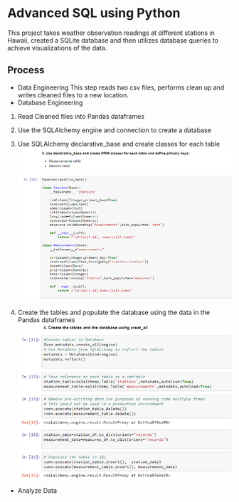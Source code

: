 # Advanced SQL using Python
This project takes weather observation readings at different stations in Hawaii, created a SQLite database and then utilizes database 
queries to achieve visualizations of the data. 

## Process
* Data Engineering
This step reads two csv files, performs clean up and writes cleaned files to a new location.
* Database Engineering
1. Read Cleaned files into Pandas dataframes
2. Use the SQLAlchemy engine and connection to create a database
3. Use SQLAlchemy declarative_base and create classes for each table
![Create Classes](https://github.com/cammster/FullStackSkillsLibrary/blob/master/Library/AdvancedSQL/Images/databaseclasses.PNG)

4. Create the tables and populate the database using the data in the Pandas dataframes
![Create Tables](https://github.com/cammster/FullStackSkillsLibrary/blob/master/Library/AdvancedSQL/Images/databasecreatetable.PNG)

* Analyze Data

